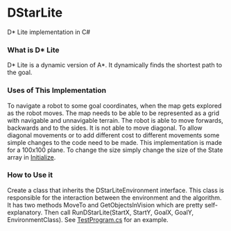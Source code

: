 # DStarLite
D* Lite implementation in C#
### What is D* Lite
D* Lite is a dynamic version of A*. It dynamically finds the shortest path to the goal.
### Uses of This Implementation
To navigate a robot to some goal coordinates, when the map gets explored as the robot moves. The map needs to be able to be represented as a grid with navigable and unnavigable terrain. The robot is able to move forwards, backwards and to the sides. It is not able to move diagonal. To allow diagonal movements or to add different cost to different movements some simple changes to the code need to be made. This implementation is made for a 100x100 plane. To change the size simply change the size of the State array in <a href="https://github.com/Bastiantheone/DStarLite/blob/master/DStarLite.cs#L80">Initialize</a>.
### How to Use it
Create a class that inherits the DStarLiteEnvironment interface. This class is responsible for the interaction between the environment and the algorithm. It has two methods MoveTo and GetObjectsInVision which are pretty self-explanatory. Then call RunDStarLite(StartX, StartY, GoalX, GoalY, EnvironmentClass). See <a href="https://github.com/Bastiantheone/DStarLite/blob/master/TestProgram.cs">TestProgram.cs</a> for an example.
